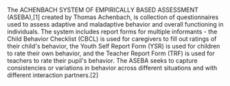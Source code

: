 The ACHENBACH SYSTEM OF EMPIRICALLY BASED ASSESSMENT (ASEBA),[1] created by Thomas Achenbach, is collection of questionnaires used to assess adaptive and maladaptive behavior and overall functioning in individuals. The system includes report forms for multiple informants - the Child Behavior Checklist (CBCL) is used for caregivers to fill out ratings of their child's behavior, the Youth Self Report Form (YSR) is used for children to rate their own behavior, and the Teacher Report Form (TRF) is used for teachers to rate their pupil's behavior. The ASEBA seeks to capture consistencies or variations in behavior across different situations and with different interaction partners.[2]
